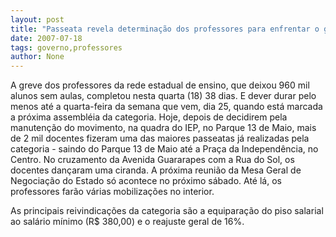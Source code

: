 ```yaml
---
layout: post
title: "Passeata revela determinação dos professores para enfrentar o governo"
date: 2007-07-18
tags: governo,professores
author: None
---
```

A greve dos professores da rede estadual de ensino, que deixou 960 mil alunos sem aulas, completou nesta quarta (18) 38 dias. E dever durar&nbsp;pelo menos at&eacute; a quarta-feira da semana que vem, dia 25, quando est&aacute; marcada a pr&oacute;xima assembl&eacute;ia da categoria. 
Hoje, depois de decidirem pela manuten&ccedil;&atilde;o do movimento, na quadra do IEP, no Parque 13 de Maio, mais de 2 mil docentes fizeram uma das maiores passeatas j&aacute; realizadas pela categoria - saindo do Parque 13 de Maio at&eacute; a Pra&ccedil;a da Independ&ecirc;ncia, no Centro. No cruzamento da Avenida Guararapes com a Rua do Sol, os docentes dan&ccedil;aram uma ciranda. 
A pr&oacute;xima reuni&atilde;o da Mesa Geral de Negocia&ccedil;&atilde;o do Estado s&oacute; acontece no pr&oacute;ximo s&aacute;bado. At&eacute; l&aacute;, os professores far&atilde;o v&aacute;rias mobiliza&ccedil;&otilde;es no interior. 

As principais reivindica&ccedil;&otilde;es da categoria s&atilde;o a equipara&ccedil;&atilde;o do piso salarial ao sal&aacute;rio m&iacute;nimo (R$ 380,00) e o reajuste geral de 16%. 